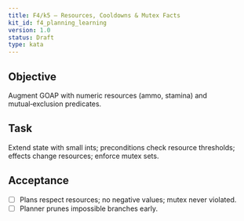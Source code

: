 ```yaml
---
title: F4/k5 — Resources, Cooldowns & Mutex Facts
kit_id: f4_planning_learning
version: 1.0
status: Draft
type: kata
---
```

## Objective
Augment GOAP with numeric resources (ammo, stamina) and mutual‑exclusion predicates.
## Task
Extend state with small ints; preconditions check resource thresholds; effects change resources; enforce mutex sets.
## Acceptance
- [ ] Plans respect resources; no negative values; mutex never violated.
- [ ] Planner prunes impossible branches early.